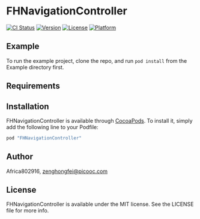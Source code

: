 # FHNavigationController

[![CI Status](http://img.shields.io/travis/Africa802916/FHNavigationController.svg?style=flat)](https://travis-ci.org/Africa802916/FHNavigationController)
[![Version](https://img.shields.io/cocoapods/v/FHNavigationController.svg?style=flat)](http://cocoapods.org/pods/FHNavigationController)
[![License](https://img.shields.io/cocoapods/l/FHNavigationController.svg?style=flat)](http://cocoapods.org/pods/FHNavigationController)
[![Platform](https://img.shields.io/cocoapods/p/FHNavigationController.svg?style=flat)](http://cocoapods.org/pods/FHNavigationController)

## Example

To run the example project, clone the repo, and run `pod install` from the Example directory first.

## Requirements

## Installation

FHNavigationController is available through [CocoaPods](http://cocoapods.org). To install
it, simply add the following line to your Podfile:

```ruby
pod "FHNavigationController"
```

## Author

Africa802916, zenghongfei@picooc.com

## License

FHNavigationController is available under the MIT license. See the LICENSE file for more info.
